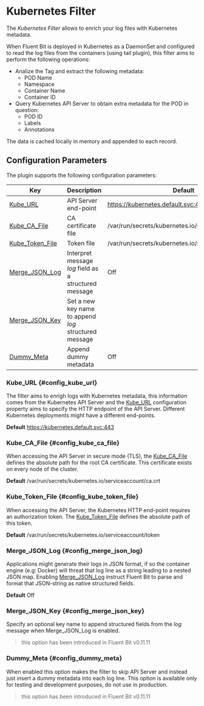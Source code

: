 # Kubernetes Filter

The _Kubernetes Filter_ allows to enrich your log files with Kubernetes metadata.

When Fluent Bit is deployed in Kubernetes as a DaemonSet and configured to read the log files from the containers (using tail plugin), this filter aims to perform the following operations:

- Analize the Tag and extract the following metadata:
  - POD Name
  - Namespace
  - Container Name
  - Container ID
- Query Kubernetes API Server to obtain extra metadata for the POD in question:
  - POD ID
  - Labels
  - Annotations

The data is cached locally in memory and appended to each record.

## Configuration Parameters

The plugin supports the following configuration parameters:

| Key         |  Description             | Default                            |
| ------------|--------------------------|------------------------------------|
| [Kube_URL](#config_kube_url) | API Server end-point  | https://kubernetes.default.svc:443 |
| [Kube_CA_File](#config_kube_ca_file) | CA certificate file   | /var/run/secrets/kubernetes.io/serviceaccount/ca.crt|
| [Kube_Token_File](#config_kube_token_file) | Token file | /var/run/secrets/kubernetes.io/serviceaccount/token |
| [Merge_JSON_Log](#config_merge_json_log) | Interpret message _log_ field as a structured message | Off |
| [Merge_JSON_Key](#config_merge_json_key) | Set a new key name to append _log_ structured message |     |
| [Dummy_Meta](#config_dummy_meta) | Append dummy metadata | Off


### Kube_URL {#config_kube_url}

The filter aims to enrigh logs with Kubernetes metadata, this information comes from the Kubernetes API Server and the [Kube_URL](#config_kube_url) configuration property aims to specify the HTTP endpoint of the API Server. Different Kubernetes deployments might have a different end-points.

__Default__ https://kubernetes.default.svc:443

### Kube_CA_File {#config_kube_ca_file}

When accessing the API Server in secure mode (TLS), the [Kube_CA_File](#config_kube_ca_file) defines the absolute path for the root CA certificate. This certificate exists on every node of the cluster.

__Default__ /var/run/secrets/kubernetes.io/serviceaccount/ca.crt

### Kube_Token_File {#config_kube_token_file}

When accessing the API Server, the Kubernetes HTTP end-point requires an authorization token. The [Kube_Token_File](#config_kube_token_file) defines the absolute path of this token.

__Default__ /var/run/secrets/kubernetes.io/serviceaccount/token

### Merge_JSON_Log {#config_merge_json_log}

Applications might generate their logs in JSON format, if so the container engine (e.g: Docker) will threat that log line as a string leading to a nested JSON map. Enabling [Merge_JSON_Log](#config_merge_json_log) instruct Fluent Bit to parse and format that JSON-string as native structured fields.

__Default__ Off

### Merge_JSON_Key {#config_merge_json_key}

Specify an optional key name to append structured fields from the _log_ message when Merge\_JSON\_Log is enabled.

> this option has been introduced in Fluent Bit v0.11.11

### Dummy_Meta {#config_dummy_meta}

When enabled this option makes the filter to skip API Server and instead just insert a dummy metadata into each log line. This option is available only for testing and development purposes, do not use in production.

> this option has been introduced in Fluent Bit v0.11.11
